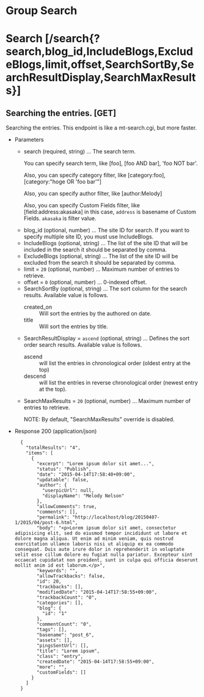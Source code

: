 # Group Search

# Search [/search{?search,blog_id,IncludeBlogs,ExcludeBlogs,limit,offset,SearchSortBy,SearchResultDisplay,SearchMaxResults}]

## Searching the entries. [GET]
Searching the entries. This endpoint is like a mt-search.cgi, but more faster.


+ Parameters

    + search (required, string) ... The search term.<p>You can specify search term, like [foo], [foo AND bar], 'foo NOT bar'.</p><p>Also, you can specify category filter, like [category:foo], [category:"hoge OR 'foo bar'"]</p><p>Also, you can specify author filter, like [author:Melody]</p><p>Also, you can specify Custom Fields filter, like [field:address:akasaka] in this case, `address` is basename of Custom Fields. `akasaka` is filter value.</p>
    + blog_id (optional, number) ... The site ID for search. If you want to specify multiple site ID, you must use IncludeBlogs.
    + IncludeBlogs (optional, string) ... The list of the site ID that will be included in the search it should be separated by comma.
    + ExcludeBlogs (optional, string) ... The list of the site ID will be excluded from the search it should be separated by comma.
    + limit = `20` (optional, number) ... Maximum number of entries to retrieve.
    + offset = `0` (optional, number) ... 0-indexed offset.
    + SearchSortBy (optional, string) ... The sort column for the search results. Available value is follows. <dl><dt>created_on</dt><dd>Will sort the entries by the authored on date.</dd><dt>title</dt><dd>Will sort the entries by title.</dd></dl>
    + SearchResultDisplay = `ascend` (optional, string) ... Defines the sort order search results. Available value is follows. <dl><dt>ascend</dt><dd>will list the entries in chronological order (oldest entry at the top)</dd><dt>descend</dt><dd>will list the entries in reverse chronological order (newest entry at the top).</dd></dl>
    + SearchMaxResults = `20` (optional, number) ... Maximum number of entries to retrieve. <p>NOTE: By default, "SearchMaxResults" override is disabled.</p>

+ Response 200 (application/json)

        {
          "totalResults": "4",
          "items": [
            {
              "excerpt": "Lorem ipsum dolor sit amet...",
              "status": "Publish",
              "date": "2015-04-14T17:58:40+09:00",
              "updatable": false,
              "author": {
                "userpicUrl": null,
                "displayName": "Melody Nelson"
              },
              "allowComments": true,
              "comments": [],
              "permalink": "http://localhost/blog/20150407-1/2015/04/post-6.html",
              "body": "<p>Lorem ipsum dolor sit amet, consectetur adipisicing elit, sed do eiusmod tempor incididunt ut labore et dolore magna aliqua. Ut enim ad minim veniam, quis nostrud exercitation ullamco laboris nisi ut aliquip ex ea commodo consequat. Duis aute irure dolor in reprehenderit in voluptate velit esse cillum dolore eu fugiat nulla pariatur. Excepteur sint occaecat cupidatat non proident, sunt in culpa qui officia deserunt mollit anim id est laborum.</p>",
              "keywords": "",
              "allowTrackbacks": false,
              "id": 20,
              "trackbacks": [],
              "modifiedDate": "2015-04-14T17:58:55+09:00",
              "trackbackCount": "0",
              "categories": [],
              "blog": {
                "id": "1"
              },
              "commentCount": "0",
              "tags": [],
              "basename": "post_6",
              "assets": [],
              "pingsSentUrl": [],
              "title": "Lorem ipsum",
              "class": "entry",
              "createdDate": "2015-04-14T17:58:55+09:00",
              "more": "",
              "customFields": []
            }
          ]
        }


